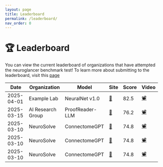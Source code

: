 ```yaml
---
layout: page 
title: Leaderboard
permalink: /leaderboard/
nav_order: 0
---
```

# 🏆 Leaderboard

You can view the current leaderboard of organizations that have attempted the neuroglancer benchmark test! 
To learn more about submitting to the leaderboard, visit this [page](https://sample.com)

<div class="leaderboard-container">
  <table class="leaderboard">
    <thead>
      <tr>
        <th>Date</th>
        <th>Organization</th>
        <th>Model</th>
        <th>Site</th>
        <th>Score</th>
        <th>Video</th>
      </tr>
    </thead>
    <tbody>
      <tr>
        <td>2025-04-01</td>
        <td>Example Lab</td>
        <td>NeuralNet v1.0</td>
        <td><a href="https://example.org/neural" target="_blank">🔗</a></td>
        <td>82.5</td>
        <td><a href="./media/videos/example_demo.mp4" target="_blank">📽️</a></td>
      </tr>
      <tr>
        <td>2025-03-15</td>
        <td>AI Research Group</td>
        <td>ProofReader-LLM</td>
        <td><a href="https://ai-group.com/projects" target="_blank">🔗</a></td>
        <td>76.2</td>
        <td><a href="./media/videos/proofreader_demo.mp4" target="_blank">📽️</a></td>
      </tr>
      <tr>
        <td>2025-03-10</td>
        <td>NeuroSolve</td>
        <td>ConnectomeGPT</td>
        <td><a href="https://neurosolve.ai" target="_blank">🔗</a></td>
        <td>74.8</td>
        <td><a href="./media/videos/connectome_demo.mp4" target="_blank">📽️</a></td>
      </tr>
      <tr>
        <td>2025-03-10</td>
        <td>NeuroSolve</td>
        <td>ConnectomeGPT</td>
        <td><a href="https://neurosolve.ai" target="_blank">🔗</a></td>
        <td>74.8</td>
        <td><a href="./media/videos/connectome_demo.mp4" target="_blank">📽️</a></td>
      </tr>
      <tr>
        <td>2025-03-10</td>
        <td>NeuroSolve</td>
        <td>ConnectomeGPT</td>
        <td><a href="https://neurosolve.ai" target="_blank">🔗</a></td>
        <td>74.8</td>
        <td><a href="./media/videos/connectome_demo.mp4" target="_blank">📽️</a></td>
      </tr>
    </tbody>
  </table>
</div>
